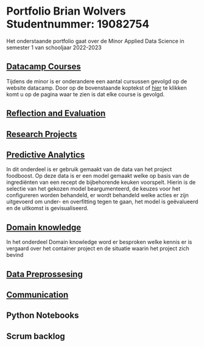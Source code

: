 # Portfolio Brian Wolvers Studentnummer: 19082754
Het onderstaande portfolio gaat over de Minor Applied Data Science in semester 1 van schooljaar 2022-2023
## [Datacamp Courses](https://github.com/BrianWolvers/ADS/blob/main/DatacampCourses.md)
Tijdens de minor is er onderandere een aantal cursussen gevolgd op de website datacamp. Door op de bovenstaande koptekst of [hier](https://github.com/BrianWolvers/ADS/blob/main/Datacamp_Courses.md) te klikken komt u op de pagina waar te zien is dat elke course is gevolgd.
## [Reflection and Evaluation](https://github.com/BrianWolvers/ADS/blob/main/Reflection%20and%20Evaluation.md)

## [Research Projects](https://github.com/BrianWolvers/ADS/blob/main/Research%20projects.md)


## [Predictive Analytics](https://github.com/BrianWolvers/ADS/blob/main/PredictiveModels.md)
In dit onderdeel is er gebruik gemaakt van de data van het project foodboost. Op deze data is er een model gemaakt welke op basis van de ingrediënten van een recept de bijbehorende keuken voorspelt. Hierin is de selectie van het gekozen model beargumenteerd, de keuzes voor het configureren worden behandeld, er wordt behandeld welke acties er zijn uitgevoerd om under- en overfitting tegen te gaan, het model is geëvalueerd en de uitkomst is gevisualiseerd.
## [Domain knowledge](https://github.com/BrianWolvers/ADS/blob/main/DomainKnowledge.md)
In het onderdeel Domain knowledge word er besproken welke kennis er is vergaard over het container project en de situatie waarin het project zich bevind
## [Data Preprossesing](https://github.com/BrianWolvers/ADS/blob/main/Data%20Preprossesing.md)

## [Communication](https://github.com/BrianWolvers/ADS/blob/main/Communication.md)

## Python Notebooks

## Scrum backlog 


